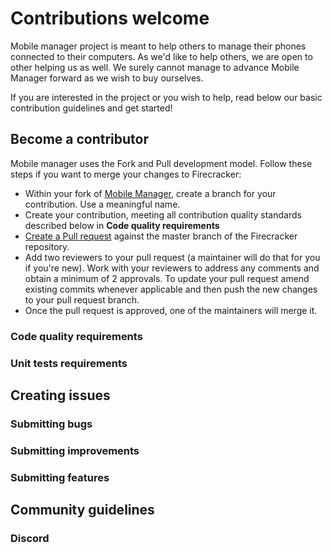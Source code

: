# Contributions welcome
Mobile manager project is meant to help others to manage their phones connected to their computers. As we'd like to help others, we are open to other helping us as well. We surely cannot manage to advance Mobile Manager forward as we wish to buy ourselves.

If you are interested in the project or you wish to help, read below our basic contribution guidelines and get started!
## Become a contributor
Mobile manager uses the Fork and Pull development model. Follow these steps if you want to merge your changes to Firecracker:

* Within your fork of [Mobile Manager](https://github.com/Continero/mobile-manager), create a branch for your contribution. Use a meaningful name.
* Create your contribution, meeting all contribution quality standards described below in **Code quality requirements**
* [Create a Pull request](https://help.github.com/articles/creating-a-pull-request-from-a-fork/) against the master branch of the Firecracker repository.
* Add two reviewers to your pull request (a maintainer will do that for you if you're new). Work with your reviewers to address any comments and obtain a minimum of 2 approvals. To update your pull request amend existing commits whenever applicable and then push the new changes to your pull request branch.
* Once the pull request is approved, one of the maintainers will merge it.
### Code quality requirements
### Unit tests requirements
## Creating issues
### Submitting bugs
### Submitting improvements
### Submitting features
## Community guidelines
### Discord
